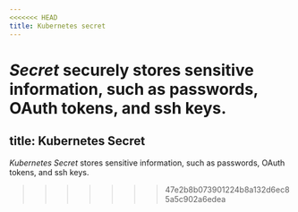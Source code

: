 ```yaml
---
<<<<<<< HEAD
title: Kubernetes secret
---
```


*Secret* securely stores sensitive information, such as passwords, OAuth tokens, and ssh keys.
=======
title: Kubernetes Secret
---

*Kubernetes Secret* stores sensitive information, such as passwords, OAuth tokens, and ssh keys.
>>>>>>> 47e2b8b073901224b8a132d6ec85a5c902a6edea
